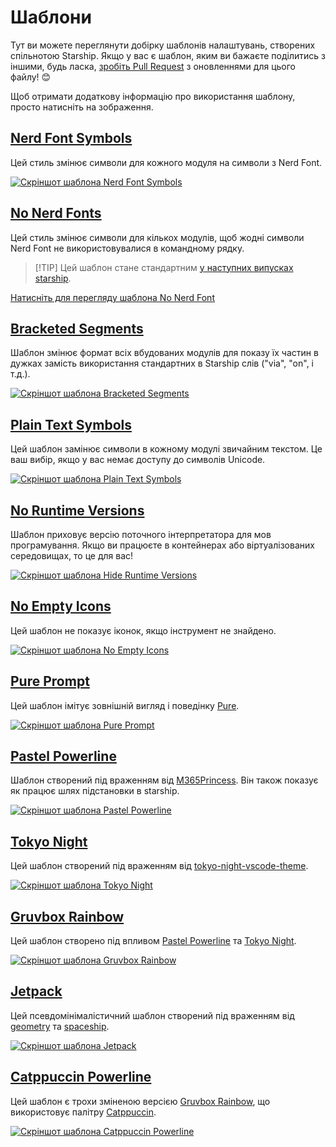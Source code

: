 # Шаблони

Тут ви можете переглянути добірку шаблонів налаштувань, створених спільнотою Starship. Якщо у вас є шаблон, яким ви бажаєте поділитись з іншими, будь ласка, [зробіть Pull Request](https://github.com/starship/starship/edit/master/docs/presets/README.md) з оновленнями для цього файлу! 😊

Щоб отримати додаткову інформацію про використання шаблону, просто натисніть на зображення.

## [Nerd Font Symbols](./nerd-font.md)

Цей стиль змінює символи для кожного модуля на символи з Nerd Font.

[![Скріншот шаблона Nerd Font Symbols](/presets/img/nerd-font-symbols.png "Натисніть для перегляду шаблона No Nerd Font")](./nerd-font)

## [No Nerd Fonts](./no-nerd-font.md)

Цей стиль змінює символи для кількох модулів, щоб жодні символи Nerd Font не використовувалися в командному рядку.

> [!TIP] Цей шаблон стане стандартним [у наступних випусках starship](https://github.com/starship/starship/pull/3544).

[Натисніть для перегляду шаблона No Nerd Font](./no-nerd-font)

## [Bracketed Segments](./bracketed-segments.md)

Шаблон змінює формат всіх вбудованих модулів для показу їх частин в дужках замість використання стандартних в Starship слів ("via", "on", і т.д.).

[![Скріншот шаблона Bracketed Segments](/presets/img/bracketed-segments.png "Натисніть, щоб переглянути шаблон Bracketed Segments")](./bracketed-segments)

## [Plain Text Symbols](./plain-text.md)

Цей шаблон замінює символи в кожному модулі звичайним текстом. Це ваш вибір, якщо у вас немає доступу до символів Unicode.

[![Скріншот шаблона Plain Text Symbols](/presets/img/plain-text-symbols.png "Натисніть для перегляду шаблона Plain Text Symbols")](./plain-text)

## [No Runtime Versions](./no-runtimes.md)

Шаблон приховує версію поточного інтерпретатора для мов програмування. Якщо ви працюєте в контейнерах або віртуалізованих середовищах, то це для вас!

[![Скріншот шаблона Hide Runtime Versions](/presets/img/no-runtime-versions.png "Натисніть, щоб переглянути шаблон No Runtime Versions")](./no-runtimes)

## [No Empty Icons](./no-empty-icons.md)

Цей шаблон не показує іконок, якщо інструмент не знайдено.

[![Скріншот шаблона No Empty Icons](/presets/img/no-empty-icons.png "Натисніть, щоб переглянути шаблон No Runtime Versions")](./no-empty-icons.md)

## [Pure Prompt](./pure-preset.md)

Цей шаблон імітує зовнішній вигляд і поведінку [Pure](https://github.com/sindresorhus/pure).

[![Скріншот шаблона Pure Prompt](/presets/img/pure-preset.png "Натисніть для перегляду шаблона Pure Prompt")](./pure-preset)

## [Pastel Powerline](./pastel-powerline.md)

Шаблон створений під враженням від [M365Princess](https://github.com/JanDeDobbeleer/oh-my-posh/blob/main/themes/M365Princess.omp.json). Він також показує як працює шлях підстановки в starship.

[![Скріншот шаблона Pastel Powerline](/presets/img/pastel-powerline.png "Натисніть для перегляду шаблона Pastel Powerline")](./pastel-powerline)

## [Tokyo Night](./tokyo-night.md)

Цей шаблон створений під враженням від [tokyo-night-vscode-theme](https://github.com/enkia/tokyo-night-vscode-theme).

[![Скріншот шаблона Tokyo Night](/presets/img/tokyo-night.png "Натисніть, щоб переглянути шаблон Токіо Night")](./tokyo-night)

## [Gruvbox Rainbow](./gruvbox-rainbow.md)

Цей шаблон створено під впливом [Pastel Powerline](./pastel-powerline.md) та [Tokyo Night](./tokyo-night.md).

[![Скріншот шаблона Gruvbox Rainbow](/presets/img/gruvbox-rainbow.png "Натисніть, щоб переглянути шаблон Gruvbox Rainbow")](./gruvbox-rainbow)

## [Jetpack](./jetpack.md)

Цей псевдомінімалістичний шаблон створений під враженням від [geometry](https://github.com/geometry-zsh/geometry) та [spaceship](https://github.com/spaceship-prompt/spaceship-prompt).

[![Скріншот шаблона Jetpack](/presets/img/jetpack.png "Натисніть для перегляду шаблона  Jetpack")](./jetpack)

## [Catppuccin Powerline](./catppuccin-powerline.md)

Цей шаблон є трохи зміненою версією [Gruvbox Rainbow](./gruvbox-rainbow.md), що використовує палітру [Catppuccin](https://github.com/catppuccin/catppuccin).

[![Скріншот шаблона Catppuccin Powerline](/presets/img/catppuccin-powerline.png "Натисніть, щоб переглянути шаблон Catppucin Powerline")](./catppuccin-powerline)
